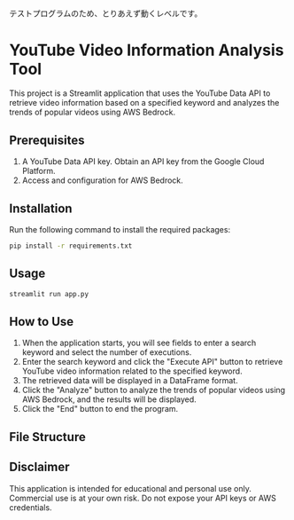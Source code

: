##
テストプログラムのため、とりあえず動くレベルです。

# YouTube Video Information Analysis Tool

This project is a Streamlit application that uses the YouTube Data API to retrieve video information based on a specified keyword and analyzes the trends of popular videos using AWS Bedrock.

## Prerequisites

1. A YouTube Data API key. Obtain an API key from the Google Cloud Platform.
2. Access and configuration for AWS Bedrock.

## Installation

Run the following command to install the required packages:

```bash
pip install -r requirements.txt
```

## Usage
```bash
streamlit run app.py
```

## How to Use
1. When the application starts, you will see fields to enter a search keyword and select the number of executions.
2. Enter the search keyword and click the "Execute API" button to retrieve YouTube video information related to the specified keyword.
3. The retrieved data will be displayed in a DataFrame format.
4. Click the "Analyze" button to analyze the trends of popular videos using AWS Bedrock, and the results will be displayed.
5. Click the "End" button to end the program.

## File Structure

## Disclaimer
This application is intended for educational and personal use only. Commercial use is at your own risk.
Do not expose your API keys or AWS credentials.
